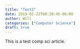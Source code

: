 ```yaml
---
title: "Test2"
date: 2019-02-22T08:28:45-06:00
author: Will
categories: ["Computer Science"]
draft: true
---
```


This is a test comp sci article.
